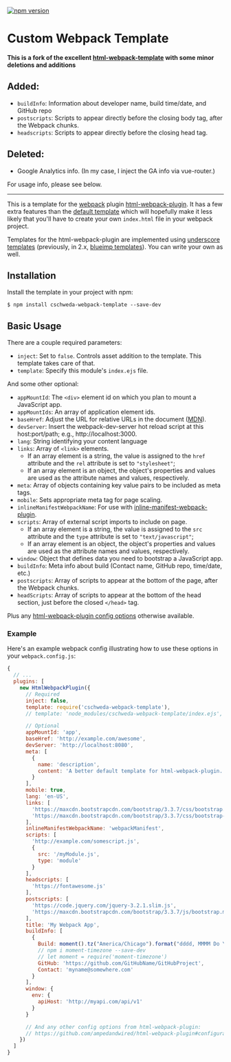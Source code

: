 [![npm version](https://badge.fury.io/js/cschweda-webpack-template.svg)](https://badge.fury.io/js/cschweda-webpack-template)

# Custom Webpack Template

**This is a fork of the excellent [html-webpack-template](https://github.com/jaketrent/html-webpack-template) with some minor deletions and additions**

## Added:
- `buildInfo`: Information about developer name, build time/date, and GitHub repo
- `postscripts`: Scripts to appear directly before the closing body tag, after the Webpack chunks.
- `headscripts`: Scripts to appear directly before the closing head tag.

## Deleted:
- Google Analytics info. (In my case, I inject the GA info via vue-router.)

For usage info, please see below.

---


This is a template for the [webpack](http://webpack.github.io/) plugin [html-webpack-plugin](https://www.npmjs.com/package/html-webpack-plugin).
It has a few extra features than the [default template](https://github.com/jantimon/html-webpack-plugin/blob/master/default_index.ejs)
which will hopefully make it less likely that you'll have to create your own `index.html` file in your webpack project.

Templates for the html-webpack-plugin are implemented using [underscore templates](http://underscorejs.org/#template)
(previously, in 2.x, [blueimp templates](https://github.com/blueimp/JavaScript-Templates)). You can write your own as
well.


## Installation

Install the template in your project with npm:

```shell
$ npm install cschweda-webpack-template --save-dev
```

## Basic Usage

There are a couple required parameters:

- `inject`: Set to `false`. Controls asset addition to the template. This template takes care of that.
- `template`: Specify this module's `index.ejs` file.

And some other optional:
- `appMountId`: The `<div>` element id on which you plan to mount a JavaScript app.
- `appMountIds`: An array of application element ids.
- `baseHref`: Adjust the URL for relative URLs in the document ([MDN](https://developer.mozilla.org/en/docs/Web/HTML/Element/base)).
- `devServer`: Insert the webpack-dev-server hot reload script at this host:port/path; e.g., http://localhost:3000.
- `lang`: String identifying your content language
- `links`: Array of `<link>` elements.
  - If an array element is a string, the value is assigned to the `href` attribute and the `rel` attribute is set to
    `"stylesheet"`;
  - If an array element is an object, the object's properties and values are used as the attribute names and values,
    respectively.
- `meta`: Array of objects containing key value pairs to be included as meta tags.
- `mobile`: Sets appropriate meta tag for page scaling.
- `inlineManifestWebpackName`: For use with [inline-manifest-webpack-plugin](https://www.npmjs.com/package/inline-manifest-webpack-plugin).
- `scripts`: Array of external script imports to include on page.
  - If an array element is a string, the value is assigned to the `src` attribute and the `type` attribute is set to
    `"text/javascript"`;
  - If an array element is an object, the object's properties and values are used as the attribute names and values,
    respectively.
- `window`: Object that defines data you need to bootstrap a JavaScript app.
- `buildInfo`: Meta info about build (Contact name, GitHub repo, time/date, etc.)
- `postscripts`: Array of scripts to appear at the bottom of the page, after the Webpack chunks.
- `headScripts`: Array of scripts to appear at the bottom of the head section, just before the closed ```</head>``` tag.

Plus any [html-webpack-plugin config options](https://github.com/ampedandwired/html-webpack-plugin#configuration)
otherwise available.

### Example

Here's an example webpack config illustrating how to use these options in your `webpack.config.js`:

```js
{
  // ...
  plugins: [
    new HtmlWebpackPlugin({
      // Required
      inject: false,
      template: require('cschweda-webpack-template'),
      // template: 'node_modules/cschweda-webpack-template/index.ejs',

      // Optional
      appMountId: 'app',
      baseHref: 'http://example.com/awesome',
      devServer: 'http://localhost:8080',
      meta: [
        {
          name: 'description',
          content: 'A better default template for html-webpack-plugin.'
        }
      ],
      mobile: true,
      lang: 'en-US',
      links: [
        'https://maxcdn.bootstrapcdn.com/bootstrap/3.3.7/css/bootstrap.min.css',
        'https://maxcdn.bootstrapcdn.com/bootstrap/3.3.7/css/bootstrap-theme.min.css'
      ],
      inlineManifestWebpackName: 'webpackManifest',
      scripts: [
        'http://example.com/somescript.js',
        {
          src: '/myModule.js',
          type: 'module'
        }
      ],
      headscripts: [
        'https://fontawesome.js'
      ],
      postscripts: [
        'https://code.jquery.com/jquery-3.2.1.slim.js',
        'https://maxcdn.bootstrapcdn.com/bootstrap/3.3.7/js/bootstrap.min.js'
      ],
      title: 'My Webpack App',
      buildInfo: [
        {
          Build: moment().tz("America/Chicago").format("dddd, MMMM Do YYYY, h:mm:ss a"),
          // npm i moment-timezone --save-dev
          // let moment = require('moment-timezone')
          GitHub: 'https://github.com/GitHubName/GitHubProject',
          Contact: 'myname@somewhere.com'
        }
      ],
      window: {
        env: {
          apiHost: 'http://myapi.com/api/v1'
        }
      }

      // And any other config options from html-webpack-plugin:
      // https://github.com/ampedandwired/html-webpack-plugin#configuration
    })
  ]
}
```
